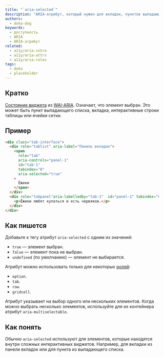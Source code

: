 ```yaml
---
title: "`aria-selected`"
description: "ARIA-атрибут, который нужен для вкладок, пунктов выпадающих списков, строк таблиц и ячеек сеток."
authors:
  - doka-dog
keywords:
  - доступность
  - ARIA
  - ARIA-атрибут
related:
  - a11y/aria-intro
  - a11y/aria-attrs
  - a11y/aria-roles
tags:
  - doka
  - placeholder
---
```


## Кратко

[Состояние виджета](/aria-attrs/#atributy-vidzhetov) из [WAI-ARIA](/a11y/aria-intro/#specifikaciya). Означает, что элемент выбран. Это может быть пункт выпадающего списка, вкладка, интерактивные строки таблицы или ячейки сетки.

## Пример

```html
<div class="tab-interface">
  <div role="tablist" aria-label="Панель вкладок">
    <span
      role="tab"
      aria-controls="panel-1"
      id="tab-1"
      tabindex="0"
      aria-selected="true"
    >
      Ёжики
    </span>
  </div>
  <div role="tabpanel"aria-labelledby="tab-1"  id="panel-1" tabindex="0">
    <p>Ёжики любят купаться и есть червяков.</p>
  </div>
</div>
```

## Как пишется

Добавьте к тегу атрибут `aria-selected` с одним из значений:

- `true` — элемент выбран.
- `false` — элемент пока не выбран.
- `undefined` (по умолчанию) — элемент не выбирается.

Атрибут можно использовать только для некоторых [ролей](/a11y/aria-roles/):

- `option`.
- `tab`.
- `row`.
- `gridcell`.

Атрибут указывает на выбор одного или нескольких элементов. Когда можно выбрать несколько элементов, используйте для их контейнера атрибут `aria-multiselectable`.

## Как понять

Обычно `aria-selected` используют для элементов, которые находятся внутри сложных интерактивных виджетов. Например, для вкладки из панели вкладок или для пункта из выпадающего списка.

